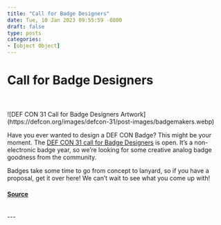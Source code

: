 ```yaml
---
title: "Call for Badge Designers"
date: Tue, 10 Jan 2023 09:55:59 -0800
draft: false
type: posts
categories: 
- [object Object]
---
```

# Call for Badge Designers

<br/>

<br/>
![DEF CON 31 Call for Badge Designers Artwork](https://defcon.org/images/defcon-31/post-images/badgemakers.webp)  

Have you ever wanted to design a DEF CON Badge? This might be your moment. The [DEF CON 31 call for Badge Designers](https://defcon.org/html/defcon-31/dc-31-cfbd.html) is open. It’s a non-electronic badge year, so we’re looking for some creative analog badge goodness from the community.  
  
Badges take some time to go from concept to lanyard, so if you have a proposal, get it over here! We can’t wait to see what you come up with!

#### [Source](https://defcon.org/html/defcon-31/dc-31-cfbd.html)

<br/>
---
